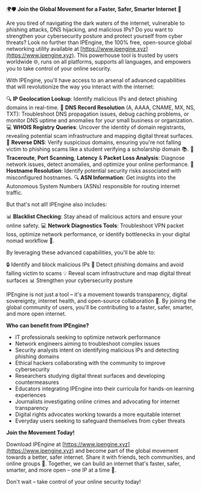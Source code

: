 🌍🛡️ **Join the Global Movement for a Faster, Safer, Smarter Internet** 🚀

Are you tired of navigating the dark waters of the internet, vulnerable to phishing attacks, DNS hijacking, and malicious IPs? Do you want to strengthen your cybersecurity posture and protect yourself from cyber threats? Look no further than IPEngine, the 100% free, open-source global networking utility available at [https://www.ipengine.xyz](https://www.ipengine.xyz). This powerhouse tool is trusted by users worldwide 🌐, runs on all platforms, supports all languages, and empowers you to take control of your online security.

With IPEngine, you'll have access to an arsenal of advanced capabilities that will revolutionize the way you interact with the internet:

🔍 **IP Geolocation Lookup**: Identify malicious IPs and detect phishing domains in real-time.
📡 **DNS Record Resolution** (A, AAAA, CNAME, MX, NS, TXT): Troubleshoot DNS propagation issues, debug caching problems, or monitor DNS uptime and anomalies for your small business or organization.
💻 **WHOIS Registry Queries**: Uncover the identity of domain registrants, revealing potential scam infrastructure and mapping digital threat surfaces.
🔗 **Reverse DNS**: Verify suspicious domains, ensuring you're not falling victim to phishing scams like a student verifying a scholarship domain 📚.
🚀 **Traceroute**, **Port Scanning**, **Latency** & **Packet Loss Analysis**: Diagnose network issues, detect anomalies, and optimize your online performance.
👥 **Hostname Resolution**: Identify potential security risks associated with misconfigured hostnames.
🔍 **ASN Information**: Get insights into the Autonomous System Numbers (ASNs) responsible for routing internet traffic.

But that's not all! IPEngine also includes:

📊 **Blacklist Checking**: Stay ahead of malicious actors and ensure your online safety.
💻 **Network Diagnostics Tools**: Troubleshoot VPN packet loss, optimize network performance, or identify bottlenecks in your digital nomad workflow 🛫️.

By leveraging these advanced capabilities, you'll be able to:

🔒 Identify and block malicious IPs
🚨 Detect phishing domains and avoid falling victim to scams
💡 Reveal scam infrastructure and map digital threat surfaces
📊 Strengthen your cybersecurity posture

IPEngine is not just a tool – it's a movement towards transparency, digital sovereignty, internet health, and open-source collaboration 🌟. By joining the global community of users, you'll be contributing to a faster, safer, smarter, and more open internet.

**Who can benefit from IPEngine?**

* IT professionals seeking to optimize network performance
* Network engineers aiming to troubleshoot complex issues
* Security analysts intent on identifying malicious IPs and detecting phishing domains
* Ethical hackers collaborating with the community to improve cybersecurity
* Researchers studying digital threat surfaces and developing countermeasures
* Educators integrating IPEngine into their curricula for hands-on learning experiences
* Journalists investigating online crimes and advocating for internet transparency
* Digital rights advocates working towards a more equitable internet
* Everyday users seeking to safeguard themselves from cyber threats

**Join the Movement Today!**

Download IPEngine at [https://www.ipengine.xyz](https://www.ipengine.xyz) and become part of the global movement towards a better, safer internet. Share it with friends, tech communities, and online groups 🤝. Together, we can build an internet that's faster, safer, smarter, and more open – one IP at a time 🔑.

Don't wait – take control of your online security today!